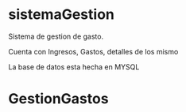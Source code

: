# sistemaGestion


Sistema de gestion de gasto.

Cuenta con Ingresos, Gastos, detalles de los mismo

La base de datos esta hecha en MYSQL
# GestionGastos
